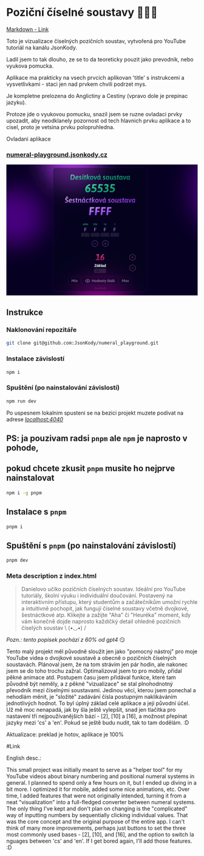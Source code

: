 # Poziční číselné soustavy 🤌🧐🍷

[Markdown - Link](#Link)

Toto je vizualizace číselných pozičních soustav, vytvořená pro YouTube tutoriál na kanálu JsonKody.

Ladil jsem to tak dlouho, ze se to da teoreticky pouzit jako prevodnik, nebo vyukova pomucka.

Aplikace ma prakticky na vsech prvcich aplikovan 'title' s instrukcemi a vysvetlivkami - staci jen nad prvkem chvili podrzet mys.

Je kompletne prelozena do Anglictiny a Cestiny (vpravo dole je prepinac jazyku).

Protoze jde o vyukovou pomucku, snazil jsem se ruzne ovladaci prvky upozadit, aby neodklanely pozornost od tech hlavnich prvku aplikace a to cisel, proto je vetsina prvku polopruhledna.

Ovladani aplikace 

### [numeral-playground.jsonkody.cz](http://numeral-playground.jsonkody.cz)


![screenshot](./src/assets/images/screenshot.png)


## Instrukce

### Naklonování repozitáře

```bash
git clone git@github.com:JsonKody/numeral_playground.git
```

### Instalace závislostí

```bash
npm i
```

### Spuštění (po nainstalování závislostí)

```bash
npm run dev
```

Po uspesnem lokalnim spusteni se na bezici projekt muzete podivat na adrese _[localhost:4040](http://localhost:4040)_

## PS: ja pouzivam radsi `pnpm` ale `npm` je naprosto v pohode,

## pokud chcete zkusit `pnpm` musite ho nejprve nainstalovat

```bash
npm i -g pnpm
```

## Instalace s `pnpm`

```bash
pnpm i
```

## Spuštění s `pnpm` (po nainstalování závislostí)

```bash
pnpm dev
```

### Meta description z index.html

> Danielovo učíko pozičních číselných soustav. Ideální pro YouTube tutoriály, školní výuku i individuální doučování. Postavený na interaktivním přístupu, který studentům a začátečníkům umožní rychle a intuitivně pochopit, jak fungují číselné soustavy včetně dvojkové, šestnáctkové atp. Klikejte a zažijte "Aha" či "Heuréka" moment, kdy vám konečně dojde naprosto každičký detail ohledně pozičních číselých soustav \ (•◡•) /

_Pozn.: tento popisek pochází z 60% od gpt4_ 😏

Tento malý projekt měl původně sloužit jen jako "pomocný nástroj" pro moje YouTube videa o dvojkové soustavě a obecně o pozičních číselných soustavách. Plánoval jsem, že na tom strávím jen pár hodin, ale nakonec jsem se do toho trochu zažral. Optimalizoval jsem to pro mobily, přidal pěkné animace atd. Postupem času jsem přidával funkce, které tam původně být neměly, a z pěkné "vizualizace" se stal plnohodnotný převodník mezi číselnými soustavami. Jedinou věcí, kterou jsem ponechal a nehodlám měnit, je "složité" zadávání čísla postupným naklikáváním jednotlivých hodnot. To byl úplný základ celé aplikace a její původní účel. Už mě moc nenapadá, jak by šla ještě vylepšit, snad jen tlačítka pro nastavení tří nejpoužívanějších bází - [2], [10] a [16], a možnost přepínat jazyky mezi 'cs' a 'en'. Pokud se ještě budu nudit, tak to tam dodělám. :D

Aktualizace: preklad je hotov, aplikace je 100%

#Link

English desc.:

This small project was initially meant to serve as a "helper tool" for my YouTube videos about binary numbering and positional numeral systems in general. I planned to spend only a few hours on it, but I ended up diving in a bit more. I optimized it for mobile, added some nice animations, etc. Over time, I added features that were not originally intended, turning it from a neat "visualization" into a full-fledged converter between numeral systems. The only thing I've kept and don't plan on changing is the "complicated" way of inputting numbers by sequentially clicking individual values. That was the core concept and the original purpose of the entire app. I can't think of many more improvements, perhaps just buttons to set the three most commonly used bases - [2], [10], and [16], and the option to switch la nguages between 'cs' and 'en'. If I get bored again, I'll add those features. :D
